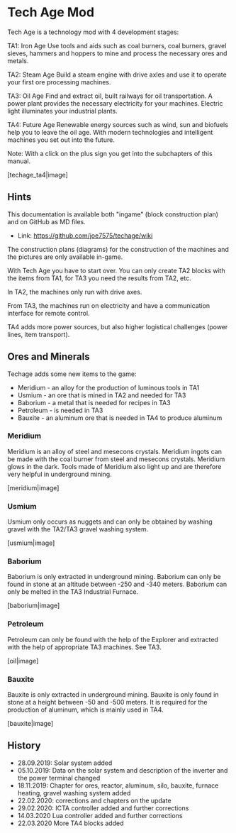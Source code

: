 # Tech Age Mod

Tech Age is a technology mod with 4 development stages:

TA1: Iron Age
Use tools and aids such as coal burners, coal burners, gravel sieves, hammers and hoppers to mine and process the necessary ores and metals.

TA2: Steam Age
Build a steam engine with drive axles and use it to operate your first ore processing machines.

TA3: Oil Age
Find and extract oil, built railways for oil transportation. A power plant provides the necessary electricity for your machines. Electric light illuminates your industrial plants.

TA4: Future Age
Renewable energy sources such as wind, sun and biofuels help you to leave the oil age. With modern technologies and intelligent machines you set out into the future.

Note: With a click on the plus sign you get into the subchapters of this manual.

[techage_ta4|image]



## Hints

This documentation is available both "ingame" (block construction plan) and on GitHub as MD files.

- Link: https://github.com/joe7575/techage/wiki

The construction plans (diagrams) for the construction of the machines and the pictures are only available in-game.

With Tech Age you have to start over. You can only create TA2 blocks with the items from TA1, for TA3 you need the results from TA2, etc.

In TA2, the machines only run with drive axes.

From TA3, the machines run on electricity and have a communication interface for remote control.

TA4 adds more power sources, but also higher logistical challenges (power lines, item transport).


## Ores and Minerals

Techage adds some new items to the game:

- Meridium - an alloy for the production of luminous tools in TA1
- Usmium - an ore that is mined in TA2 and needed for TA3
- Baborium - a metal that is needed for recipes in TA3
- Petroleum - is needed in TA3
- Bauxite - an aluminum ore that is needed in TA4 to produce aluminum


### Meridium

Meridium is an alloy of steel and mesecons crystals. Meridium ingots can be made with the coal burner from steel and mesecons crystals. Meridium glows in the dark. Tools made of Meridium also light up and are therefore very helpful in underground mining.

[meridium|image]


### Usmium

Usmium only occurs as nuggets and can only be obtained by washing gravel with the TA2/TA3 gravel washing system.

[usmium|image]


### Baborium

Baborium is only extracted in underground mining. Baborium can only be found in stone at an altitude between -250 and -340 meters.
Baborium can only be melted in the TA3 Industrial Furnace.


[baborium|image]


### Petroleum

Petroleum can only be found with the help of the Explorer and extracted with the help of appropriate TA3 machines. See TA3.

[oil|image]


### Bauxite

Bauxite is only extracted in underground mining. Bauxite is only found in stone at a height between -50 and -500 meters.
It is required for the production of aluminum, which is mainly used in TA4.

[bauxite|image]




## History

- 28.09.2019: Solar system added
- 05.10.2019: Data on the solar system and description of the inverter and the power terminal changed
- 18.11.2019: Chapter for ores, reactor, aluminum, silo, bauxite, furnace heating, gravel washing system added
- 22.02.2020: corrections and chapters on the update
- 29.02.2020: ICTA controller added and further corrections
- 14.03.2020 Lua controller added and further corrections
- 22.03.2020 More TA4 blocks added

